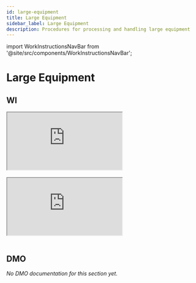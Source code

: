 ```yaml
---
id: large-equipment
title: Large Equipment
sidebar_label: Large Equipment
description: Procedures for processing and handling large equipment
---
```

import WorkInstructionsNavBar from '@site/src/components/WorkInstructionsNavBar';

<WorkInstructionsNavBar />

# Large Equipment

## WI
<iframe src="https://docs.google.com/document/d/e/2PACX-1vT_cj5Fheq1x7qNdmh8hpU0JKIa8LIn7A6U0dpZQCW13utCadOs6K73uX1mwDfODOUAhWUnLV92s2xC/pub?embedded=true"></iframe>

<br />
<br />

<iframe src="https://docs.google.com/document/d/e/2PACX-1vQFrd_94Wtm_PZFioNx59vIzE3_QGYL3WUmVVy3i-D_gqfnLSQu_mcpwNgkoZVNQKjzFJml9wOI7t5l/pub?embedded=true"></iframe>

<br />
<br />

## DMO
*No DMO documentation for this section yet.*
